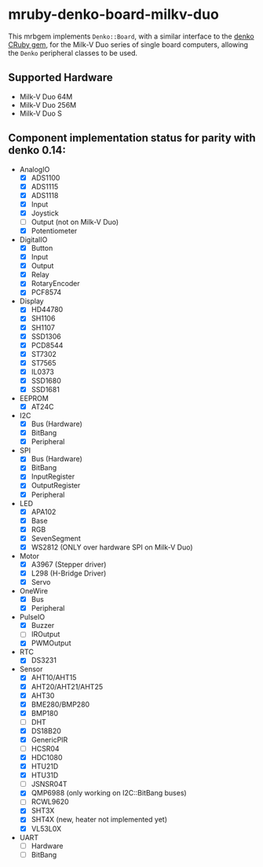# mruby-denko-board-milkv-duo

This mrbgem implements `Denko::Board`, with a similar interface to the [denko CRuby gem](https://github.com/denko-rb/denko), for the Milk-V Duo series of single board computers, allowing the `Denko` peripheral classes to be used.

## Supported Hardware
- Milk-V Duo 64M
- Milk-V Duo 256M
- Milk-V Duo S

## Component implementation status for parity with denko 0.14:

- AnalogIO
  - [x] ADS1100
  - [x] ADS1115
  - [x] ADS1118
  - [x] Input
  - [x] Joystick
  - [ ] Output (not on Milk-V Duo)
  - [x] Potentiometer

- DigitalIO
  - [x] Button
  - [x] Input
  - [x] Output
  - [x] Relay
  - [x] RotaryEncoder
  - [x] PCF8574

- Display
  - [x] HD44780
  - [x] SH1106
  - [x] SH1107
  - [x] SSD1306
  - [x] PCD8544
  - [x] ST7302
  - [x] ST7565
  - [x] IL0373
  - [x] SSD1680
  - [x] SSD1681

- EEPROM
  - [x] AT24C

- I2C
  - [x] Bus (Hardware)
  - [x] BitBang
  - [x] Peripheral

- SPI
  - [x] Bus (Hardware)
  - [x] BitBang
  - [x] InputRegister
  - [x] OutputRegister
  - [x] Peripheral

- LED
  - [x] APA102
  - [x] Base
  - [x] RGB
  - [x] SevenSegment
  - [x] WS2812 (ONLY over hardware SPI on Milk-V Duo)

- Motor
  - [x] A3967 (Stepper driver)
  - [x] L298 (H-Bridge Driver)
  - [x] Servo

- OneWire
  - [x] Bus
  - [x] Peripheral

- PulseIO
  - [x] Buzzer
  - [ ] IROutput
  - [x] PWMOutput

- RTC
  - [x] DS3231

- Sensor
  - [x] AHT10/AHT15
  - [x] AHT20/AHT21/AHT25
  - [x] AHT30
  - [x] BME280/BMP280
  - [x] BMP180
  - [ ] DHT
  - [x] DS18B20
  - [x] GenericPIR
  - [ ] HCSR04
  - [x] HDC1080
  - [x] HTU21D
  - [x] HTU31D
  - [ ] JSNSR04T
  - [x] QMP6988 (only working on I2C::BitBang buses)
  - [ ] RCWL9620
  - [x] SHT3X
  - [x] SHT4X (new, heater not implemented yet)
  - [x] VL53L0X

- UART
  - [ ] Hardware
  - [ ] BitBang
